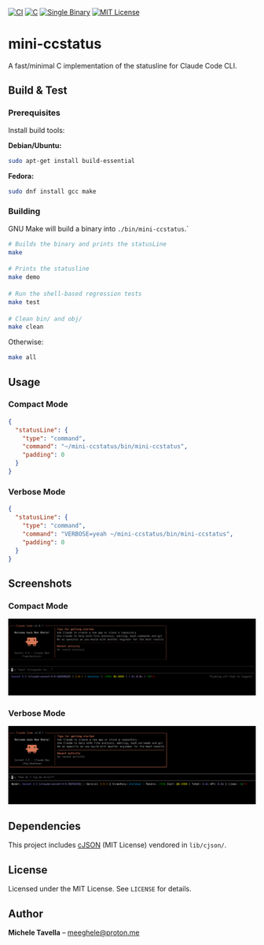 [![CI](https://github.com/meeghele/mini-ccstatus/actions/workflows/ci.yml/badge.svg)](https://github.com/meeghele/mini-ccstatus/actions)
[![C](https://img.shields.io/badge/C-00599C?logo=c&logoColor=white)](https://en.wikipedia.org/wiki/C_(programming_language))
[![Single Binary](https://img.shields.io/badge/Single%20Binary-0C7BDC)](#)
[![MIT License](https://img.shields.io/badge/License-MIT-green.svg)](LICENSE)

# mini-ccstatus

A fast/minimal C implementation of the statusline for Claude Code CLI.

## Build & Test

### Prerequisites

Install build tools:

**Debian/Ubuntu:**
```bash
sudo apt-get install build-essential
```

**Fedora:**
```bash
sudo dnf install gcc make
```

### Building

GNU Make will build a binary into `./bin/mini-ccstatus`.`

```bash
# Builds the binary and prints the statusLine
make

# Prints the statusline
make demo

# Run the shell-based regression tests
make test

# Clean bin/ and obj/
make clean
```

Otherwise:

```bash
make all
```

## Usage

### Compact Mode
```json
{
  "statusLine": {
    "type": "command",
    "command": "~/mini-ccstatus/bin/mini-ccstatus",
    "padding": 0
  }
}
```

### Verbose Mode
```json
{
  "statusLine": {
    "type": "command",
    "command": "VERBOSE=yeah ~/mini-ccstatus/bin/mini-ccstatus",
    "padding": 0
  }
}
```

## Screenshots

### Compact Mode
![Compact Mode](docs/mini-ccstatus_compact.png)

### Verbose Mode
![Verbose Mode](docs/mini-ccstatus_verbose.png)

## Dependencies

This project includes [cJSON](https://github.com/DaveGamble/cJSON) (MIT License) vendored in `lib/cjson/`.

## License

Licensed under the MIT License. See `LICENSE` for details.

## Author

**Michele Tavella** – [meeghele@proton.me](mailto:meeghele@proton.me)
